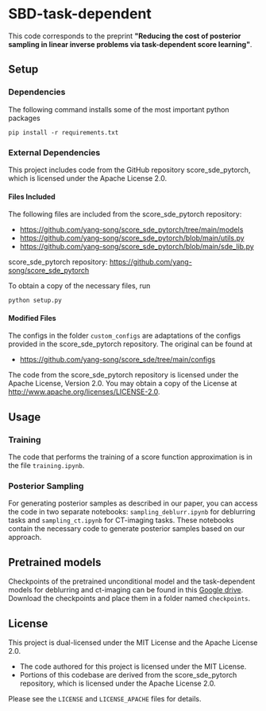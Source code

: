# SBD-task-dependent
This code corresponds to the preprint **"Reducing the cost of posterior sampling in linear
inverse problems via task-dependent score learning"**.
## Setup

### Dependencies
The following command installs some of the most important python packages

`pip install -r requirements.txt`

### External Dependencies

This project includes code from the GitHub repository score_sde_pytorch, which is licensed under the Apache License 2.0.

#### Files Included

The following files are included from the score_sde_pytorch repository:

- https://github.com/yang-song/score_sde_pytorch/tree/main/models
- https://github.com/yang-song/score_sde_pytorch/blob/main/utils.py
- https://github.com/yang-song/score_sde_pytorch/blob/main/sde_lib.py

score_sde_pytorch repository: https://github.com/yang-song/score_sde_pytorch

To obtain a copy of the necessary files, run

`python setup.py`

#### Modified Files
The configs in the folder `custom_configs` are adaptations of the configs provided in the score_sde_pytorch repository. The original can be found at

- https://github.com/yang-song/score_sde/tree/main/configs


The code from the score_sde_pytorch repository is licensed under the Apache License, Version 2.0. You may obtain a copy of the License at http://www.apache.org/licenses/LICENSE-2.0. 

## Usage

### Training
The code that performs the training of a score function approximation is in the file `training.ipynb`.


### Posterior Sampling
For generating posterior samples as described in our paper, you can access the code in two separate notebooks: `sampling_deblurr.ipynb` for deblurring tasks and `sampling_ct.ipynb` for CT-imaging tasks. These notebooks contain the necessary code to generate posterior samples based on our approach.

## Pretrained models
Checkpoints of the pretrained unconditional model and the task-dependent models for deblurring and ct-imaging can be found in this
[Google drive](https://drive.google.com/drive/folders/1YIQzhNMF-5Mm24D_JcpMvuu-v7goz_w_). Download the checkpoints and place them in a folder named `checkpoints`.

## License

This project is dual-licensed under the MIT License and the Apache License 2.0.

- The code authored for this project is licensed under the MIT License.
- Portions of this codebase are derived from the score_sde_pytorch repository, which is licensed under the Apache License 2.0.

Please see the `LICENSE` and `LICENSE_APACHE` files for details.

